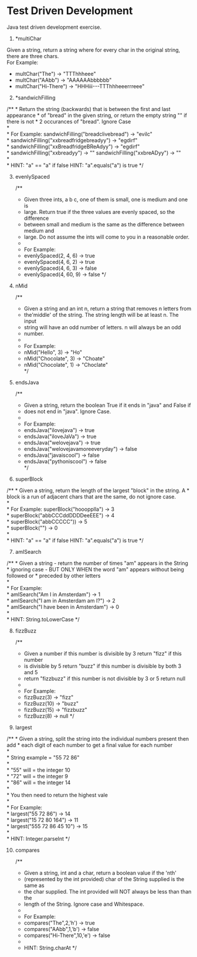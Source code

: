 <h1>Test Driven Development</h1>
Java test driven development exercise.  

1. *multiChar<br>

 Given a string, return a string where for every char in the original string, there are three chars.<br>
 For Example:<br>
 * multChar("The") → "TTThhheee"<br>
 * multChar("AAbb") → "AAAAAAbbbbbb"<br>
 * multChar("Hi-There") → "HHHiii---TTThhheeerrreee"<br>
   
   

2. *sandwichFilling<br>

/**
	 * Return the string (backwards) that is between the first and last appearance
	 * of "bread" in the given string, or return the empty string "" if there is not
	 * 2 occurances of "bread". Ignore Case<br>
	 * <br>
	 * For Example: sandwichFilling("breadclivebread") → "evilc"<br>
	 * sandwichFilling("xxbreadfridgebreadyy") → "egdirf"<br>
	 * sandwichFilling("xxBreadfridgeBReAdyy") → "egdirf"<br>
	 * sandwichFilling("xxbreadyy") → "" sandwichFilling("xxbreADyy") → ""<br>
	 * <br>
	 * HINT: "a" == "a" if false HINT: "a".equals("a") is true
	 */
   

3. evenlySpaced<br>

	/**
	 * Given three ints, a b c, one of them is small, one is medium and one is
	 * large. Return true if the three values are evenly spaced, so the difference
	 * between small and medium is the same as the difference between medium and
	 * large. Do not assume the ints will come to you in a reasonable order.<br>
	 * <br>
	 * For Example:<br>
	 * evenlySpaced(2, 4, 6) → true<br>
	 * evenlySpaced(4, 6, 2) → true<br>
	 * evenlySpaced(4, 6, 3) → false<br>
	 * evenlySpaced(4, 60, 9) → false
	 */
   

4. nMid  

	/**
	 * Given a string and an int n, return a string that removes n letters from
	 * the'middle' of the string. The string length will be at least n. The input
	 * string will have an odd number of letters. n will always be an odd
	 * number.<br>
	 * <br>
	 * For Example:<br>
	 * nMid("Hello", 3) → "Ho"<br>
	 * nMid("Chocolate", 3) → "Choate"<br>
	 * nMid("Chocolate", 1) → "Choclate"<br>
	 */
   
   
5. endsJava  

	/**
	 * Given a string, return the boolean True if it ends in "java" and False if
	 * does not end in "java". Ignore Case.<br>
	 * <br>
	 * For Example: <br>
	 * endsJava("ilovejava") → true <br>
	 * endsJava("iloveJaVa") → true <br>
	 * endsJava("welovejava") → true <br>
	 * endsJava("welovejavamoreeveryday") → false <br>
	 * endsJava("javaiscool") → false <br>
	 * endsJava("pythoniscool") → false <br>
	 */

6. superBlock  

/**
	 * Given a string, return the length of the largest "block" in the string. A
	 * block is a run of adjacent chars that are the same, do not ignore case.<br>
	 * <br>
	 * For Example: superBlock("hooopplla") → 3 <br>
	 * superBlock("abbCCCddDDDDeeEEE") → 4 <br>
	 * superBlock("abbCCCCC")) → 5 <br>
	 * superBlock("") → 0 <br>
	 * <br>
	 * HINT: "a" == "a" if false HINT: "a".equals("a") is true
	 */

7. amISearch  

/**
	 * Given a string - return the number of times "am" appears in the String
	 * ignoring case - BUT ONLY WHEN the word "am" appears without being followed or
	 * preceded by other letters <br>
	 * <br>
	 * For Example: <br>
	 * amISearch("Am I in Amsterdam") → 1 <br>
	 * amISearch("I am in Amsterdam am I?") → 2 <br>
	 * amISearch("I have been in Amsterdam") → 0 <br>
	 * <br>
	 * HINT: String.toLowerCase
	 */

8. fizzBuzz  

	/**
	 * Given a number if this number is divisible by 3 return "fizz" if this number
	 * is divisible by 5 return "buzz" if this number is divisible by both 3 and 5
	 * return "fizzbuzz" if this number is not divisible by 3 or 5 return null<br>
	 * <br>
	 * For Example: <br>
	 * fizzBuzz(3) → "fizz" <br>
	 * fizzBuzz(10) → "buzz" <br>
	 * fizzBuzz(15) → "fizzbuzz" <br>
	 * fizzBuzz(8) → null
	 */

9. largest  

/**
	 * Given a string, split the string into the individual numbers present then add
	 * each digit of each number to get a final value for each number <br>
	 * <br>
	 * String example = "55 72 86"<br>
	 * <br>
	 * "55" will = the integer 10 <br>
	 * "72" will = the integer 9 <br>
	 * "86" will = the integer 14 <br>
	 * <br>
	 * You then need to return the highest vale <br>
	 * <br>
	 * For Example: <br>
	 * largest("55 72 86") → 14 <br>
	 * largest("15 72 80 164") → 11 <br>
	 * largest("555 72 86 45 10") → 15 <br>
	 * <br>
	 * HINT: Integer.parseInt
	 */
	 
	 

10. compares  

	/**
	 * Given a string, int and a char, return a boolean value if the 'nth'
	 * (represented by the int provided) char of the String supplied is the same as
	 * the char supplied. The int provided will NOT always be less than than the
	 * length of the String. Ignore case and Whitespace. <br>
	 * <br>
	 * For Example: <br>
	 * compares("The",2,'h') → true <br>
	 * compares("AAbb",1,'b') → false <br>
	 * compares("Hi-There",10,'e') → false <br>
	 * <br>
	 * HINT: String.charAt
	 */

